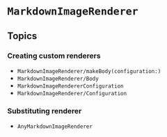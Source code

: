 # ``MarkdownImageRenderer``

## Topics

### Creating custom renderers

- ``MarkdownImageRenderer/makeBody(configuration:)``
- ``MarkdownImageRenderer/Body``
- ``MarkdownImageRendererConfiguration``
- ``MarkdownImageRenderer/Configuration``

### Substituting renderer

- ``AnyMarkdownImageRenderer``
